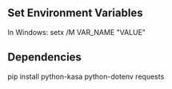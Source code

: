 ## Set Environment Variables

In Windows:
setx /M VAR_NAME "VALUE"


## Dependencies

pip install python-kasa python-dotenv requests
